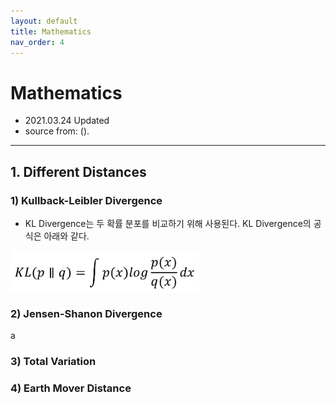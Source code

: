 ```yaml
---
layout: default
title: Mathematics
nav_order: 4
---
```


# Mathematics
- 2021.03.24 Updated
- source from: ().

---
## 1. Different Distances

### 1) Kullback-Leibler Divergence
- KL Divergence는 두 확률 분포를 비교하기 위해 사용된다. KL Divergence의 공식은 아래와 같다.  

<img src='/figure/formula/KLD.PNG' height="60%" width="60%" align="center"/>  

### 2) Jensen-Shanon Divergence
a
### 3) Total Variation

### 4) Earth Mover Distance
